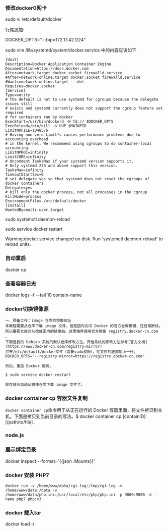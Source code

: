 ### 修改docker0网卡

sudo vi /etc/default/docker

行尾追加:

DOCKER_OPTS="--bip=172.17.42.1/24"

sudo vim /lib/systemd/system/docker.service  中的内容应该如下

```
[Unit]
Description=Docker Application Container Engine
Documentation=https://docs.docker.com
After=network.target docker.socket firewalld.service
#After=network-online.target docker.socket firewalld.service
#Wants=network-online.target ---del
Requires=docker.socket
[Service]
Type=notify
# the default is not to use systemd for cgroups because the delegate issues still
# exists and systemd currently does not support the cgroup feature set required
# for containers run by docker
ExecStart=/usr/bin/dockerd -H fd:// $DOCKER_OPTS
ExecReload=/bin/kill -s HUP $MAINPID
LimitNOFILE=1048576
# Having non-zero Limit*s causes performance problems due to accounting overhead
# in the kernel. We recommend using cgroups to do container-local accounting.
LimitNPROC=infinity
LimitCORE=infinity
# Uncomment TasksMax if your systemd version supports it.
# Only systemd 226 and above support this version.
TasksMax=infinity
TimeoutStartSec=0
# set delegate yes so that systemd does not reset the cgroups of docker containers
Delegate=yes
# kill only the docker process, not all processes in the cgroup
KillMode=process
EnvironmentFile=-/etc/default/docker
[Install]
WantedBy=multi-user.target

```

sudo systemctl daemon-reload

sudo service docker restart

Warning:docker.service changed on disk. Run 'systemctl daemon-reload' to reload units.





### 自动重启

docker up



### 查看容器日志

docker logs  -f --tail 10 contain-name 



### docker切换镜像源

```
一、预备工作：image 仓库的镜像网址
本教程需要从仓库下载 image 文件，但是国内访问 Docker 的官方仓库很慢，还经常断线，所以要把仓库网址改成国内的镜像站。这里推荐使用官方镜像 registry.docker-cn.com 。
下面是我的 Debian 系统的默认仓库修改方法，其他系统的修改方法参考[官方文档](https://www.docker-cn.com/registry-mirror)
打开/etc/default/docker文件（需要sudo权限），在文件的底部加上一行。DOCKER_OPTS="--registry-mirror=https://registry.docker-cn.com"

然后，重启 Docker 服务。

$ sudo service docker restart

现在就会自动从镜像仓库下载 image 文件了。
```


### docker container cp 容器文件复制

`docker container cp`命令用于从正在运行的 Docker 容器里面，将文件拷贝到本机。下面是拷贝到当前目录的写法。$ docker container cp [containID]:[/path/to/file] .





### node.js



### 展示绑定目录

docker inspect --format='{{json .Mounts}}'


### docker 安装 PHP7
`docker run -v /home/www/data/cgi.log:/tmp/cgi.log -v /home/www/data:/data -v  /home/www/data/php.ini:/usr/local/etc/php/php.ini -p 9000:9000 -d --name php7 php:v3`

### docker 载入tar

docker load -i
